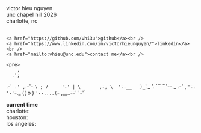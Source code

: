 <div class="content-clock-wrapper">
  <div class="main-text">
    victor hieu nguyen<br />
    unc chapel hill 2026<br />
    charlotte, nc<br /><br />

    <a href="https://github.com/vhi3u">github</a><br />
    <a href="https://www.linkedin.com/in/victorhieunguyen/">linkedin</a><br />
    <a href="mailto:vhieu@unc.edu">contact me</a><br />

    <pre>
        ,
      .';
  .-'` .'
,`.-'-.`\
; /     '-'
| \       ,-,
\  '-.__   )_`'._
'.     ```      ``'--._
.-' ,                   `'-.
'-'`-._           ((   o    )
        `'--....(`- ,__..--'
                '-'`
    </pre>
  </div>

  <!-- NEW wrapper for right-hand block -->
  <div class="clock-music-wrapper">
    <div id="clock" class="time-block">
      <div><strong>current time</strong></div>
      <div>charlotte: <span id="est-time"></span></div>
      <div>houston: <span id="cst-time"></span></div>
      <div>los angeles: <span id="pst-time"></span></div>
    </div>

  </div>
</div>
